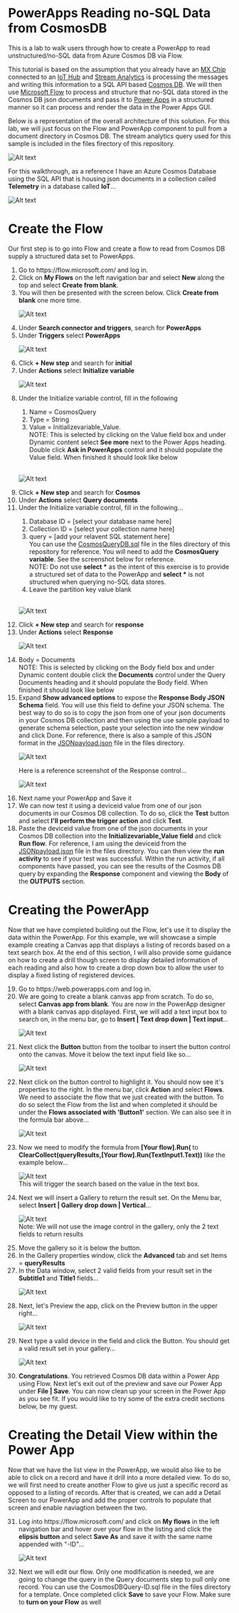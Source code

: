 # PowerApps Reading no-SQL Data from CosmosDB
This is a lab to walk users through how to create a PowerApp to read unstructured/no-SQL data from Azure Cosmos DB via Flow.

This tutorial is based on the assumption that you already have an <a href="http://www.mxchip.com/az3166" target="_blank">MX Chip</a> connected to an <a href="https://docs.microsoft.com/en-us/azure/iot-hub/about-iot-hub" target="_blank">IoT Hub</a> and <a href="https://docs.microsoft.com/en-us/azure/stream-analytics/stream-analytics-introduction" target="_blank">Stream Analytics</a> is processing the messages and writing this information to a SQL API based <a href="https://docs.microsoft.com/en-us/azure/cosmos-db/introduction" target="_blank">Cosmos DB</a>.  We will then use <a href="https://flow.microsoft.com" target="_blank">Microsoft Flow</a> to process and structure that no-SQL data stored in the Cosmos DB json documents and pass it to <a href="https://powerapps.microsoft.com" target="_blank">Power Apps</a> in a structured manner so it can process and render the data in the Power Apps GUI.  

Below is a representation of the overall architecture of this solution.  For this lab, we will just focus on the Flow and PowerApp component to pull from a document directory in Cosmos DB.  The stream analytics query used for this sample is included in the files firectory of this repository.

![Alt text](/imgs/Architecture.gif?raw=true "Overall Architecture")

For this walkthrough, as a reference I have an Azure Cosmos Database using the SQL API that is housing json documents in a collection called <b> Telemetry</b> in a database called <b>IoT</b>...

![Alt text](/imgs/cosmos.gif?raw=true "Cosmos DB")

# Create the Flow
Our first step is to go into Flow and create a flow to read from Cosmos DB supply a structured data set to PowerApps.

<ol>
  <li>Go to https://flow.microsoft.com/ and log in.</li>
  <li>Click on <b>My Flows</b> on the left navigation bar and select <b>New</b> along the top and select <b>Create from blank</b>.</li>
  <li>You will then be presented with the screen below.  Click <b>Create from blank</b> one more time.<br>

![Alt text](/imgs/createfromblank.gif?raw=true "Cosmos DB") 
  </li>
  <li>Under <b>Search connector and triggers</b>, search for <b>PowerApps</b></li>
  <li>Under <b>Triggers</b> select <b>PowerApps</b><br>

![Alt text](/imgs/SearchPowerApps.gif?raw=true) 
  </li>
  <li> Click <b>+ New step</b> and search for <b>initial</b></li>
  <li>Under <b>Actions</b> select <b>Initialize variable</b><br>

![Alt text](/imgs/Initializevariable.gif?raw=true) 
  </li>
  <li>Under the Initialize variable control, fill in the following</li>
    <ol>
        <li>Name = CosmosQuery</li>
        <li>Type = String</li>
        <li>Value = Initializevariable_Value.<br>NOTE: This is selected by clicking on the Value field box and under Dynamic content select <b>See more</b> next to the Power Apps heading.  Double click <b>Ask in PowerApps</b> control and it should populate the Value field. When finished it should look like below</li>
        <br>
    </ol>
        
![Alt text](/imgs/Initializevariable_Value.gif?raw=true) 
  <li> Click <b>+ New step</b> and search for <b>Cosmos</b></li>
  <li>Under <b>Actions</b> select <b>Query documents</b></li>
  <li>Under the Initialize variable control, fill in the following...</li>
    <ol>
        <li>Database ID = [select your database name here]</li>
        <li>Collection ID = [select your collection name here]</li>
        <li>query = [add your relavent SQL statement here]<br>
        You can use the <a href= "https://github.com/jcbendernh/PowerAppsCosmosDB/blob/master/files/CosmosDBQuery.sql" target="_blank">CosmosQueryDB.sql</a> file in the files directory of this repository for reference.  You will need to add the <b>CosmosQuery variable</b>.  See the screenshot below for reference.<br> NOTE:  Do not use <b>select *</b> as the intent of this exercise is to provide a structured set of data to the PowerApp and <b>select *</b> is not structured when querying no-SQL data stores.</li>
        <li>Leave the partition key value blank</li>
        <br>
    </ol>

![Alt text](/imgs/Querydocuments.gif?raw=true) 
  <li> Click <b>+ New step</b> and search for <b>response</b></li>
  <li>Under <b>Actions</b> select <b>Response</b><br>

![Alt text](/imgs/response.gif?raw=true) 

<li>Body = Documents<br>NOTE: This is selected by clicking on the Body field box and under Dynamic content double click the <b>Documents</b> control under the Query Documents heading and it should populate the Body field. When finished it should look like below</li>
<li>Expand <b>Show advanced options</b> to expose the <b>Response Body JSON Schema</b> field.  You will use this field to define your JSON schema.  The best way to do so is to copy the json from one of your json documents in your Cosmos DB collection and then using the use sample payload to generate schema selection, paste your selection into the new window and click Done.  For reference, there is also a sample of this JSON format in the <a href="https://github.com/jcbendernh/PowerAppsCosmosDB/blob/master/files/JSONpayload.json" target="_blank">JSONpayload.json</a> file in the files directory.</li>

![Alt text](/imgs/JSONpayload.gif?raw=true)

Here is a reference screenshot of the Response control...<br>

![Alt text](/imgs/responsescreenshot.gif?raw=true)

  <li>Next name your PowerApp and Save it</li>
  <li>We can now test it using a deviceid value from one of our json documents in our Cosmos DB collection.  To do so, click the <b>Test</b> button and select <b>I'll perform the trigger action</b> and click <b>Test</b>.</li>
  <li>Paste the deviceid value from one of the json documents in your Cosmos DB collection into the <b>Initializevariable_Value field</b> and click <b>Run flow</b>.  For reference, I am using the deviceid from the <a href="https://github.com/jcbendernh/PowerAppsCosmosDB/blob/master/files/JSONpayload.json" target="_blank">JSONpayload.json</a> file in the files directory.  You can then view the <b>run activity</b> to see if your test was successful.  Within the run activity, if all components have passed, you can see the results of the Cosmos DB query by expanding the <b>Response</b> component and viewing the <b>Body</b> of the <b>OUTPUTS</b> section.</li>
</ol>

# Creating the PowerApp
Now that we have completed building out the Flow, let's use it to display the data within the PowerApp.  For this example, we will showcase a simple example creating a Canvas app that displays a listing of records based on a text search box.  At the end of this section, I will also provide some guidance on how to create a drill though screen to display detailed information of each reading and also how to create a drop down box to allow the user to display a fixed listing of registered devices.

<ol start="19">
  <li>Go to https://web.powerapps.com and log in.</li>
  <li>We are going to create a blank canvas app from scratch.  To do so, select <b>Canvas app from blank</b>.  You are now in the PowerApp designer with a blank canvas app displayed.  First, we will add a text input box to search on, in the menu bar, go to <b>Insert | Text drop down | Text input</b>...

  ![Alt text](/imgs/textinput.gif?raw=true)
  </li>
  <li>Next click the <b>Button</b> button from the toolbar to insert the button control onto the canvas.  Move it below the text input field like so...

  ![Alt text](/imgs/buttoncontrol.gif?raw=true)
  </li>
  <li>Next click on the button control to highlight it.  You should now see it's properties to the right.  In the menu bar, click <b>Action</b> and select <b>Flows</b>.  We need to associate the flow that we just created with the button.  To do so select the Flow from the list and when completed it should be under the <b>Flows associated with 'Button1'</b> section. We can also see it in the formula bar above...
  
  ![Alt text](/imgs/buttonactionflow.gif?raw=true)
  </li>
  <li>Now we need to modify the formula from <b>[Your flow].Run(</b> to <b>ClearCollect(queryResults,[Your flow].Run(TextInput1.Text))</b> like the example below...
  
  ![Alt text](/imgs/buttonformula.gif?raw=true)
  <br>
  This will trigger the search based on the value in the text box.
  </li>
  <li>Next we will insert a Gallery to return the result set.  On the Menu bar, select <b>Insert | Gallery drop down | Vertical</b>...
  
  ![Alt text](/imgs/insertgallery.gif?raw=true)
  <br>
  Note:  We will not use the image control in the gallery, only the 2 text fields to return results 
   </li>
  <li>Move the gallery so it is below the button.</li>
  <li>In the Gallery properties window, click the <b>Advanced</b> tab and set Items = <b>queryResults</b></li>
  <li>In the Data window, select 2 valid fields from your result set in the <b>Subtitle1</b> and <b>Title1</b> fields...

  ![Alt text](/imgs/galleryproperties.gif?raw=true)
  </li>
  <li>Next, let's Preview the app, click on the Preview button in the upper right...
  
  ![Alt text](/imgs/previewapp.gif?raw=true)
  </li>
  <li>Next type a valid device in the field and click the Button.  You should get a valid result set in your gallery...
  
  ![Alt text](/imgs/preview.gif?raw=true)
  
  </li>
  <li><B>Congratulations</b>.  You retrieved Cosmos DB data within a Power App using Flow.  Next let's exit out of the preview and save our Power App under <b>File | Save</b>.  You can now clean up your screen in the Power App as you see fit.  If you would like to try some of the extra credit sections below, be my guest.</li>  
</ol>

# Creating the Detail View within the Power App
Now that we have the list view in the PowerApp, we would also like to be able to click on a record and have it drill into a more detailed view.  To do so, we will first need to create another Flow to give us just a specific record as opposed to a listing of records.  After that is created, we can add a Detail Screen to our PowerApp and add the proper controls to populate that screen and enable naviagtion between the two.  

<ol start="31">
  <li>Log into https://flow.microsoft.com/ and click on <b>My flows</b> in the left navigation bar and hover over your flow in the listing and click the <b>elipsis button</b> and select <b>Save As</b> and save it with the same name appended with "-ID"...

  ![Alt text](/imgs/flowsaveas.gif?raw=true)
  </li>
  <li>Next we will edit our flow.  Only one modification is needed, we are going to change the query in the Query documents step to pull only one record.  You can use the CosmosDBQuery-ID.sql file in the files directory for a template.  Once completed click <b>Save</b> to save your Flow. Make sure to <b>turn on your Flow</b> as well</li>
</ol>

